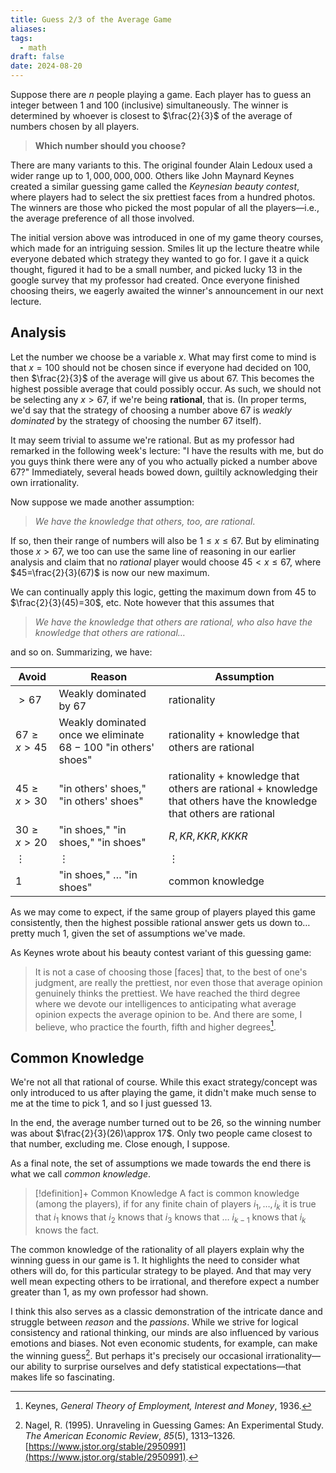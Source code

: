 ```yaml
---
title: Guess 2/3 of the Average Game
aliases: 
tags:
  - math
draft: false
date: 2024-08-20
---
```

Suppose there are $n$ people playing a game. Each player has to guess an integer between $1$ and $100$ (inclusive) simultaneously. The winner is determined by whoever is closest to $\frac{2}{3}$ of the average of numbers chosen by all players.

> **Which number should you choose?**

There are many variants to this. The original founder Alain Ledoux used a wider range up to $1,000,000,000$. Others like John Maynard Keynes created a similar guessing game called the *Keynesian beauty contest*, where players had to select the six prettiest faces from a hundred photos. The winners are those who picked the most popular of all the players—i.e., the average preference of all those involved.

The initial version above was introduced in one of my game theory courses, which made for an intriguing session. Smiles lit up the lecture theatre while everyone debated which strategy they wanted to go for. I gave it a quick thought, figured it had to be a small number, and picked lucky $13$ in the google survey that my professor had created. Once everyone finished choosing theirs, we eagerly awaited the winner's announcement in our next lecture.

## Analysis

Let the number we choose be a variable $x$. What may first come to mind is that $x=100$ should not be chosen since if everyone had decided on $100$, then $\frac{2}{3}$ of the average will give us about $67$. This becomes the highest possible average that could possibly occur. As such, we should not be selecting any $x>67$, if we're being **rational**, that is. (In proper terms, we'd say that the strategy of choosing a number above 67 is *weakly dominated* by the strategy of choosing the number 67 itself).

It may seem trivial to assume we're rational. But as my professor had remarked in the following week's lecture: "I have the results with me, but do you guys think there were any of you who actually picked a number above 67?" Immediately, several heads bowed down, guiltily acknowledging their own irrationality.

Now suppose we made another assumption: 

> *We have the knowledge that others, too, are rational*.

If so, then their range of numbers will also be $1\leq x \leq 67$. But by eliminating those $x>67$, we too can use the same line of reasoning in our earlier analysis and claim that no *rational* player would choose $45<x\leq 67$, where $45=\frac{2}{3}(67)$ is now our new maximum.

We can continually apply this logic, getting the maximum down from $45$ to $\frac{2}{3}(45)=30$, etc. Note however that this assumes that

> *We have the knowledge that others are rational, who also have the knowledge that others are rational…*

and so on. Summarizing, we have:

| Avoid            | Reason                                                         | Assumption                                                                                                           |
| ---------------- | -------------------------------------------------------------- | -------------------------------------------------------------------------------------------------------------------- |
| $> 67$           | Weakly dominated by 67                                         | rationality                                                                                                          |
| $67 \geq x > 45$ | Weakly dominated once we eliminate $68-100$ "in others' shoes" | rationality + knowledge that others are rational                                                                     |
| $45\geq x > 30$  | "in others' shoes," "in others' shoes"                         | rationality + knowledge that others are rational + knowledge that others have the knowledge that others are rational |
| $30\geq x > 20$  | "in shoes," "in shoes," "in shoes"                             | $R, KR, KKR, KKKR$                                                                                                   |
| $\vdots$         | $\vdots$                                                       | $\vdots$                                                                                                             |
| 1                | "in shoes," … "in shoes"                                       | common knowledge                                                                                                     |

As we may come to expect, if the same group of players played this game consistently, then the highest possible rational answer gets us down to…pretty much $1$, given the set of assumptions we've made.

As Keynes wrote about his beauty contest variant of this guessing game:

> It is not a case of choosing those [faces] that, to the best of one's judgment, are really the prettiest, nor even those that average opinion genuinely thinks the prettiest. We have reached the third degree where we devote our intelligences to anticipating what average opinion expects the average opinion to be. And there are some, I believe, who practice the fourth, fifth and higher degrees[^1].

## Common Knowledge

We're not all that rational of course. While this exact strategy/concept was only introduced to us after playing the game, it didn't make much sense to me at the time to pick $1$, and so I just guessed $13$. 

In the end, the average number turned out to be $26$, so the winning number was about $\frac{2}{3}(26)\approx 17$. Only two people came closest to that number, excluding me. Close enough, I suppose.

As a final note, the set of assumptions we made towards the end there is what we call *common knowledge*.

> [!definition]+ Common Knowledge
> A fact is common knowledge (among the players), if for any finite chain of players $i_{1},\dots,i_{k}$ it is true that $i_{1}$ knows that $i_{2}$ knows that $i_{3}$ knows that … $i_{k-1}$ knows that $i_{k}$ knows the fact.

The common knowledge of the rationality of all players explain why the winning guess in our game is $1$. It highlights the need to consider what others will do, for this particular strategy to be played. And that may very well mean expecting others to be irrational, and therefore expect a number greater than $1$, as my own professor had shown.

I think this also serves as a classic demonstration of the intricate dance and struggle between *reason* and the *passions*. While we strive for logical consistency and rational thinking, our minds are also influenced by various emotions and biases. Not even economic students, for example, can make the winning guess[^2]. But perhaps it's precisely our occasional irrationality—our ability to surprise ourselves and defy statistical expectations—that makes life so fascinating.

[^1]: Keynes, _General Theory of Employment, Interest and Money_, 1936.
[^2]: Nagel, R. (1995). Unraveling in Guessing Games: An Experimental Study. _The American Economic Review_, _85_(5), 1313–1326. [https://www.jstor.org/stable/2950991](https://www.jstor.org/stable/2950991).